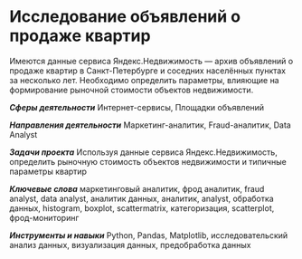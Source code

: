 # Исследование объявлений о продаже квартир

Имеются данные сервиса Яндекс.Недвижимость — архив объявлений о продаже квартир в Санкт-Петербурге и соседних населённых пунктах за несколько лет. Необходимо определить параметры, влияющие на формирование рыночной стоимости объектов недвижимости. 

***Сферы деятельности*** Интернет-сервисы, Площадки объявлений

***Направления деятельности*** Маркетинг-аналитик, Fraud-аналитик, Data Analyst

***Задачи проекта*** Используя данные сервиса Яндекс.Недвижимость, определить рыночную стоимость объектов недвижимости и типичные параметры квартир

***Ключевые слова*** маркетинговый аналитик, фрод аналитик, fraud analyst, data analyst, аналитик данных, аналитик, analyst, обработка данных, histogram, boxplot, scattermatrix,
категоризация, scatterplot,  фрод-мониторинг

***Инструменты и навыки*** Python, Pandas, Matplotlib, исследовательский анализ данных, визуализация данных, предобработка данных
